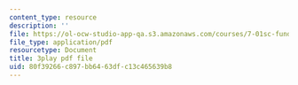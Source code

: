 ```yaml
---
content_type: resource
description: ''
file: https://ol-ocw-studio-app-qa.s3.amazonaws.com/courses/7-01sc-fundamentals-of-biology-fall-2011/80f39266c897bb6463dfc13c465639b8_P-Ry4rRdDbk.pdf
file_type: application/pdf
resourcetype: Document
title: 3play pdf file
uid: 80f39266-c897-bb64-63df-c13c465639b8
---
```

